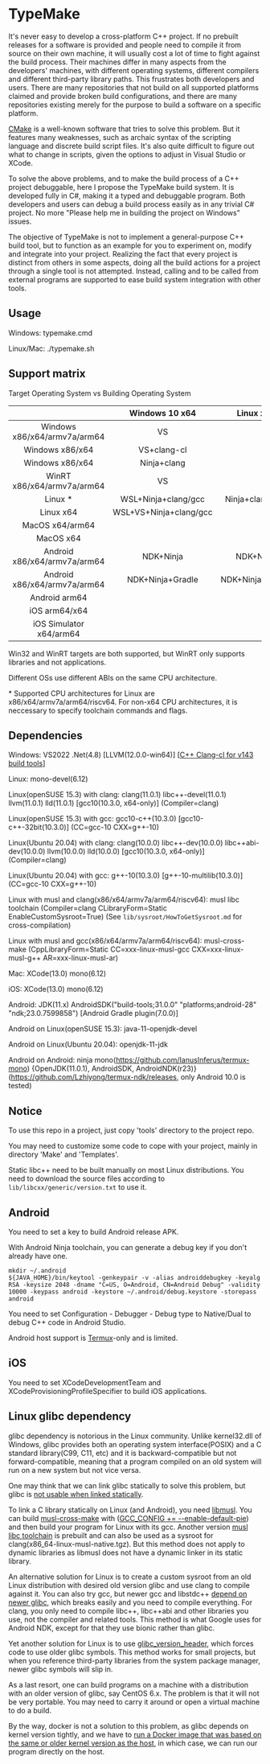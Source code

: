 # TypeMake

It's never easy to develop a cross-platform C++ project. If no prebuilt releases for a software is provided and people need to compile it from source on their own machine, it will usually cost a lot of time to fight against the build process. Their machines differ in many aspects from the developers' machines, with different operating systems, different compilers and different third-party library paths. This frustrates both developers and users. There are many repositories that not build on all supported platforms claimed and provide broken build configurations, and there are many repositories existing merely for the purpose to build a software on a specific platform.

[CMake](https://cmake.org/) is a well-known software that tries to solve this problem. But it features many weaknesses, such as archaic syntax of the scripting language and discrete build script files. It's also quite difficult to figure out what to change in scripts, given the options to adjust in Visual Studio or XCode.

To solve the above problems, and to make the build process of a C++ project debuggable, here I propose the TypeMake build system. It is developed fully in C#, making it a typed and debuggable program. Both developers and users can debug a build process easily as in any trivial C# project. No more "Please help me in building the project on Windows" issues.

The objective of TypeMake is not to implement a general-purpose C++ build tool, but to function as an example for you to experiment on, modify and integrate into your project. Realizing the fact that every project is distinct from others in some aspects, doing all the build actions for a project through a single tool is not attempted. Instead, calling and to be called from external programs are supported to ease build system integration with other tools.

## Usage

Windows: typemake.cmd

Linux/Mac: ./typemake.sh

## Support matrix

Target Operating System vs Building Operating System

|                                |    Windows 10 x64    |       Linux x64      |       MacOS x64      |    Android arm64     |
| :----------------------------: | :------------------: | :------------------: | :------------------: | :------------------: |
|  Windows x86/x64/armv7a/arm64  |          VS          |                      |                      |                      |
|         Windows x86/x64        |      VS+clang-cl     |                      |                      |                      |
|         Windows x86/x64        |      Ninja+clang     |                      |                      |                      |
|   WinRT x86/x64/armv7a/arm64   |          VS          |                      |                      |                      |
|             Linux *            |  WSL+Ninja+clang/gcc |    Ninja+clang/gcc   |                      |                      |
|            Linux x64           |WSL+VS+Ninja+clang/gcc|                      |                      |                      |
|         MacOS x64/arm64        |                      |                      |         XCode        |                      |
|            MacOS x64           |                      |                      |     Ninja+clang      |                      |
|  Android x86/x64/armv7a/arm64  |      NDK+Ninja       |      NDK+Ninja       |      NDK+Ninja       |                      |
|  Android x86/x64/armv7a/arm64  |   NDK+Ninja+Gradle   |   NDK+Ninja+Gradle   |   NDK+Ninja+Gradle   |                      |
|          Android arm64         |                      |                      |                      |  Termux+Ninja+clang  |
|          iOS arm64/x64         |                      |                      |         XCode        |                      |
|     iOS Simulator x64/arm64    |                      |                      |         XCode        |                      |

Win32 and WinRT targets are both supported, but WinRT only supports libraries and not applications.

Different OSs use different ABIs on the same CPU architecture.

\* Supported CPU architectures for Linux are x86/x64/armv7a/arm64/riscv64. For non-x64 CPU architectures, it is neccessary to specify toolchain commands and flags.

## Dependencies

Windows: VS2022 .Net(4.8) \[LLVM(12.0.0-win64)\] \[[C++ Clang-cl for v143 build tools](https://docs.microsoft.com/en-us/cpp/build/clang-support-msbuild)\]

Linux: mono-devel(6.12)

Linux(openSUSE 15.3) with clang: clang(11.0.1) libc++-devel(11.0.1) llvm(11.0.1) lld(11.0.1) [gcc10(10.3.0, x64-only)] (Compiler=clang)

Linux(openSUSE 15.3) with gcc: gcc10-c++(10.3.0) \[gcc10-c++-32bit(10.3.0)\] (CC=gcc-10 CXX=g++-10)

Linux(Ubuntu 20.04) with clang: clang(10.0.0) libc++-dev(10.0.0) libc++abi-dev(10.0.0) llvm(10.0.0) lld(10.0.0) [gcc10(10.3.0, x64-only)] (Compiler=clang)

Linux(Ubuntu 20.04) with gcc: g++-10(10.3.0) \[g++-10-multilib(10.3.0)\] (CC=gcc-10 CXX=g++-10)

Linux with musl and clang(x86/x64/armv7a/arm64/riscv64): musl libc toolchain (Compiler=clang CLibraryForm=Static EnableCustomSysroot=True) (See `lib/sysroot/HowToGetSysroot.md` for cross-compilation)

Linux with musl and gcc(x86/x64/armv7a/arm64/riscv64): musl-cross-make (CppLibraryForm=Static CC=xxx-linux-musl-gcc CXX=xxx-linux-musl-g++ AR=xxx-linux-musl-ar)

Mac: XCode(13.0) mono(6.12)

iOS: XCode(13.0) mono(6.12)

Android: JDK(11.x) AndroidSDK("build-tools;31.0.0" "platforms;android-28" "ndk;23.0.7599858") \[Android Gradle plugin(7.0.0)\]

Android on Linux(openSUSE 15.3): java-11-openjdk-devel

Android on Linux(Ubuntu 20.04): openjdk-11-jdk

Android on Android: ninja mono(https://github.com/IanusInferus/termux-mono) {OpenJDK(11.0.1), AndroidSDK, AndroidNDK(r23)}(https://github.com/Lzhiyong/termux-ndk/releases, only Android 10.0 is tested)

## Notice

To use this repo in a project, just copy 'tools' directory to the project repo.

You may need to customize some code to cope with your project, mainly in directory 'Make' and 'Templates'.

Static libc++ need to be built manually on most Linux distributions. You need to download the source files according to `lib/libcxx/generic/version.txt` to use it.

## Android

You need to set a key to build Android release APK.

With Android Ninja toolchain, you can generate a debug key if you don't already have one.

    mkdir ~/.android
    ${JAVA_HOME}/bin/keytool -genkeypair -v -alias androiddebugkey -keyalg RSA -keysize 2048 -dname "C=US, O=Android, CN=Android Debug" -validity 10000 -keypass android -keystore ~/.android/debug.keystore -storepass android

You need to set Configuration - Debugger - Debug type to Native/Dual to debug C++ code in Android Studio.

Android host support is [Termux](https://github.com/termux/termux-app)-only and is limited.

## iOS

You need to set XCodeDevelopmentTeam and XCodeProvisioningProfileSpecifier to build iOS applications.

## Linux glibc dependency

glibc dependency is notorious in the Linux community. Unlike kernel32.dll of Windows, glibc provides both an operating system interface(POSIX) and a C standard library(C99, C11, etc) and it is backward-compatible but not forward-compatible, meaning that a program compiled on an old system will run on a new system but not vice versa.

One may think that we can link glibc statically to solve this problem, but glibc is [not usable when linked statically](https://stackoverflow.com/questions/57476533/why-is-statically-linking-glibc-discouraged).

To link a C library statically on Linux (and Android), you need [libmusl](https://www.musl-libc.org/). You can build [musl-cross-make](https://github.com/richfelker/musl-cross-make) with ([GCC_CONFIG += --enable-default-pie](https://github.com/richfelker/musl-cross-make/issues/47)) and then build your program for Linux with its gcc. Another version [musl libc toolchain](https://musl.cc/) is prebuilt and can also be used as a sysroot for clang(x86_64-linux-musl-native.tgz). But this method does not apply to dynamic libraries as libmusl does not have a dynamic linker in its static library.

An alternative solution for Linux is to create a custom sysroot from an old Linux distribution with desired old version glibc and use clang to compile against it. You can also try gcc, but newer gcc and libstdc++ [depend on newer glibc](https://gcc.gnu.org/onlinedocs/libstdc++/faq.html#faq.linux_glibc), which breaks easily and you need to compile everything. For clang, you only need to compile libc++, libc++abi and other libraries you use, not the compiler and related tools. This method is what Google uses for Android NDK, except for that they use bionic rather than glibc.

Yet another solution for Linux is to use [glibc_version_header](https://github.com/wheybags/glibc_version_header), which forces code to use older glibc symbols. This method works for small projects, but when you reference third-party libraries from the system package manager, newer glibc symbols will slip in.

As a last resort, one can build programs on a machine with a distribution with an older version of glibc, say CentOS 6.x. The problem is that it will not be very portable. You may need to carry it around or open a virtual machine to do a build.

By the way, docker is not a solution to this problem, as glibc depends on kernel version tightly, and we have to [run a Docker image that was based on the same or older kernel version as the host](https://github.com/boostorg/filesystem/issues/164), in which case, we can run our program directly on the host.
